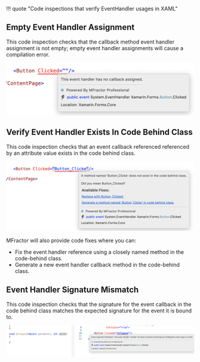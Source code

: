 !!! quote "Code inspections that verify EventHandler usages in XAML"

## Empty Event Handler Assignment

This code inspection checks that the callback method  event handler assignment is not empty; empty event handler assignments will cause a compilation error.

![The empty event handler inspection](/img/xamarin-forms/empty-event-handler.png)

## Verify Event Handler Exists In Code Behind Class

This code inspection checks that an event callback referenced referenced by an attribute value exists in the code behind class.

![The unknown event handler inspection](/img/xamarin-forms/missing-event-handler.png)

MFractor will also provide code fixes where you can:

 * Fix the event handler reference using a closely named method in the code-behind class.
 * Generate a new event handler callback method in the code-behind class.

## Event Handler Signature Mismatch

This code inspection checks that the signature for the event callback in the code behind class matches the expected signature for the event it is bound to.

![Event handler binding mismatch](/img/xamarin-forms/event-handler-arg-mismatch.png)
